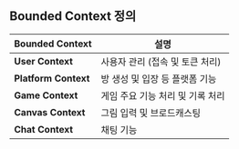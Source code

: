 ## Bounded Context 정의

| Bounded Context   | 설명                  |
|-------------------|---------------------|
| **User Context**  | 사용자 관리 (접속 및 토큰 처리) |
| **Platform Context** | 방 생성 및 입장 등 플랫폼 기능  |
| **Game Context**  | 게임 주요 기능 처리 및 기록 처리 |
| **Canvas Context** | 그림 입력 및 브로드캐스팅      |
| **Chat Context**  | 채팅 기능               |
